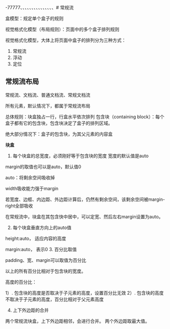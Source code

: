 -77777、、、、、、、、、、、、、、、# 常规流

盒模型：规定单个盒子的规则

视觉格式化模型（布局规则）：页面中的多个盒子排列规则

视觉格式化模型，大体上将页面中盒子的排列分为三种方式：

1. 常规流
2. 浮动
3. 定位

## 常规流布局

常规流、文档流、普通文档流、常规文档流

所有元素，默认情况下，都属于常规流布局

总体规则：块盒独占一行，行盒水平依次排列
 包含块（containing block）：每个盒子都有它的包含块，包含块决定了盒子的排列区域。

绝大部分情况下：盒子的包含块，为其父元素的内容盒

**块盒**

1. 每个块盒的总宽度，必须刚好等于包含块的宽度
宽度的默认值是auto    

margin的取值也可以是auto，默认值0

auto：将剩余空间吸收掉

width吸收能力强于margin

若宽度、边框、内边距、外边距计算后，仍然有剩余空间，该剩余空间被margin-right全部吸收

在常规流中，块盒在其包含快中居中，可以定宽、然后左右margin设置为auto。

2. 每个块盒垂直方向上的auto值

height:auto， 适应内容的高度

margin:auto， 表示0
3. 百分比取值

padding、宽、margin可以取值为百分比

以上的所有百分比相对于包含块的宽度。

高度的百分比：

1）. 包含块的高度是否取决于子元素的高度，设置百分比无效
2）. 包含块的高度不取决于子元素的高度，百分比相对于父元素高度

4. 上下外边距的合并

两个常规流块盒，上下外边距相邻，会进行合并。
两个外边距取最大值。
